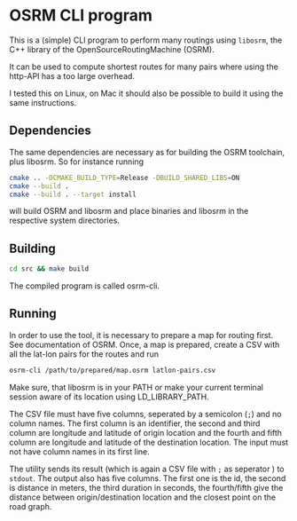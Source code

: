 # OSRM CLI program

This is a (simple) CLI program to perform many routings using `libosrm`, the C++ library of the OpenSourceRoutingMachine (OSRM).

It can be used to compute shortest routes for many pairs where using the http-API has a too large overhead.

I tested this on Linux, on Mac it should also be possible to build it using the same instructions.

## Dependencies

The same dependencies are necessary as for building the OSRM toolchain, plus libosrm. So for instance running
``` sh
cmake .. -DCMAKE_BUILD_TYPE=Release -DBUILD_SHARED_LIBS=ON
cmake --build .
cmake --build . --target install
```
will build OSRM and libosrm and place binaries and libosrm in the respective system directories.

## Building

``` sh
cd src && make build
```

The compiled program is called osrm-cli.

## Running

In order to use the tool, it is necessary to prepare a map for routing first. See documentation of OSRM. Once, a map is prepared, create a CSV with all the lat-lon pairs for the routes and run

``` sh
osrm-cli /path/to/prepared/map.osrm latlon-pairs.csv
```

Make sure, that libosrm is in your PATH or make your current terminal session aware of its location using LD_LIBRARY_PATH.

The CSV file must have five columns, seperated by a semicolon \(`;`\) and no column names. The first column is an identifier, the second and third column are longitude and latitude of origin location and the fourth and fifth column are longitude and latitude of the destination location. The input must not have column names in its first line.

The utility sends its result (which is again a CSV file with `;` as seperator ) to `stdout`. The output also has five columns. The first one is the id, the second is distance in meters, the third duration in seconds, the fourth/fifth give the distance between origin/destination location and the closest point on the road graph.
